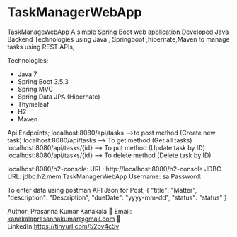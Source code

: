 # TaskManagerWebApp
TaskManageWebApp
A simple Spring Boot web application Developed Java Backend Technologies using Java , Springboot ,hibernate,Maven to manage tasks using REST APIs, 

Technologies;
- Java 7 
- Spring Boot 3.5.3
- Spring MVC
- Spring Data JPA (Hibernate)
- Thymeleaf
- H2 
- Maven

Api Endpoints;
localhost:8080/api/tasks -->to post method (Create new task)
localhost:8080/api/tasks --> To get method (Get all tasks)
localhost:8080/api/tasks/{id} --> To put method (Update task by ID)
localhost:8080/api/tasks/{id} --> To delete method (Delete task by ID)

localhost:8080/h2-console:
URL: http://localhost:8080/h2-console
JDBC URL: jdbc:h2:mem:TaskManagerWebApp
Username: sa
Password: 

To enter data using postman API Json for Post;
{
  "title": "Matter",
  "description": "Description",
  "dueDate": "yyyy-mm-dd",
  "status": "status"
}

Author:
Prasanna Kumar Kanakala
📧 Email: kanakalaprasannakumar@gmail.com
🔗 LinkedIn:https://tinyurl.com/52bv4c5v
